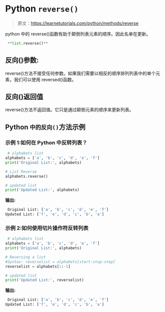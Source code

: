 # Python `reverse()`

> 原文：<https://learnetutorials.com/python/methods/reverse>

python 中的 reverse()函数有助于颠倒列表元素的顺序。因此名单在更新。

```py
 **list.reverse()** 

```

## 反向()参数:

reverse()方法不接受任何参数。如果我们需要以相反的顺序排列列表中的单个元素，我们可以使用 reversed()函数。

## 反向()返回值

reverse()方法不返回值。它只是通过颠倒元素的顺序来更新列表。

## Python `中的反向()`方法示例

### 示例 1:如何在 Python 中反转列表？

```py
 # alphabets list
alphabets = ['a', 'b', 'c', 'd', 'e', 'f']
print('Original List:', alphabets)

# List Reverse
alphabets.reverse()

# updated list
print('Updated List:', alphabets) 

```

**输出:**

```py
 Original List: ['a', 'b', 'c', 'd', 'e', 'f']
Updated List: ['f', 'e', 'd', 'c', 'b', 'a'] 
```

### 示例 2:如何使用切片操作符反转列表

```py
 # alphabets list
alphabets = ['a', 'b', 'c', 'd', 'e', 'f']
print('Original List:', alphabets)

# Reversing a list 
#Syntax: reverselist = alphabets[start:stop:step] 
reverselist = alphabets[::-1]

# updated list
print('Updated List:', reverselist) 

```

**输出:**

```py
 Original List: ['a', 'b', 'c', 'd', 'e', 'f']
Updated List: ['f', 'e', 'd', 'c', 'b', 'a'] 
```